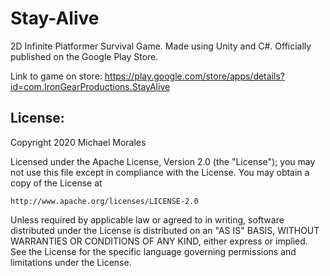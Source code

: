 # Stay-Alive
2D Infinite Platformer Survival Game.  Made using Unity and C#. Officially published on the Google Play Store.

Link to game on store: https://play.google.com/store/apps/details?id=com.IronGearProductions.StayAlive

License:
----------------------------------------------------------------------
Copyright 2020 Michael Morales

Licensed under the Apache License, Version 2.0 (the "License");
you may not use this file except in compliance with the License.
You may obtain a copy of the License at

    http://www.apache.org/licenses/LICENSE-2.0

Unless required by applicable law or agreed to in writing, software
distributed under the License is distributed on an "AS IS" BASIS,
WITHOUT WARRANTIES OR CONDITIONS OF ANY KIND, either express or implied.
See the License for the specific language governing permissions and
limitations under the License.
